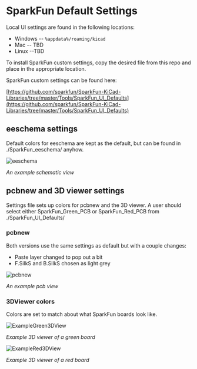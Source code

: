 # SparkFun Default Settings

Local UI settings are found in the following locations:

* Windows -- `%appdata%/roaming/kicad`
* Mac -- TBD
* Linux --TBD

To install SparkFun custom settings, copy the desired file from this repo and place in the appropriate location.

SparkFun custom settings can be found here:

[https://github.com/sparkfun/SparkFun-KiCad-Libraries/tree/master/Tools/SparkFun_UI_Defaults](https://github.com/sparkfun/SparkFun-KiCad-Libraries/tree/master/Tools/SparkFun_UI_Defaults)

## eeschema settings

Default colors for eeschema are kept as the default, but can be found in ./SparkFun_eeschema/ anyhow.

![eeschema](https://github.com/sparkfun/SparkFun-KiCad-Libraries/raw/master/Documentation/Pictures/eeschema.png)

*An example schematic view*

## pcbnew and 3D viewer settings

Settings file sets up colors for pcbnew and the 3D viewer.  A user should select either SparkFun_Green_PCB or SparkFun_Red_PCB from ./SparkFun_UI_Defaults/

### pcbnew

Both versions use the same settings as default but with a couple changes:

* Paste layer changed to pop out a bit
* F.SilkS and B.SilkS chosen as light grey

![pcbnew](https://github.com/sparkfun/SparkFun-KiCad-Libraries/raw/master/Documentation/Pictures/pcbnew.png)

*An example pcb view*

### 3DViewer colors

Colors are set to match about what SparkFun boards look like.

![ExampleGreen3DView](https://github.com/sparkfun/SparkFun-KiCad-Libraries/raw/master/Documentation/Pictures/ExampleGreen3DView.png)

*Example 3D viewer of a green board*

![ExampleRed3DView](https://github.com/sparkfun/SparkFun-KiCad-Libraries/raw/master/Documentation/Pictures/ExampleRed3DView.png)

*Example 3D viewer of a red board*
